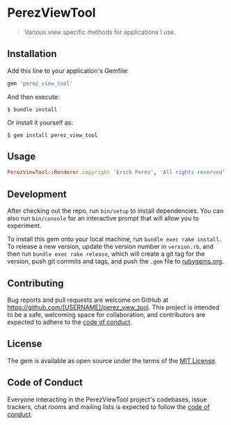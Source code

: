 # PerezViewTool

> Various view specific methods for applications I use.

## Installation

Add this line to your application's Gemfile:

```ruby
gem 'perez_view_tool'
```

And then execute:

    $ bundle install

Or install it yourself as:

    $ gem install perez_view_tool

## Usage
```ruby
PerezViewTool::Renderer.copyright 'Erick Perez', 'All rights reserved'
```


## Development

After checking out the repo, run `bin/setup` to install dependencies. You can also run `bin/console` for an interactive prompt that will allow you to experiment.

To install this gem onto your local machine, run `bundle exec rake install`. To release a new version, update the version number in `version.rb`, and then run `bundle exec rake release`, which will create a git tag for the version, push git commits and tags, and push the `.gem` file to [rubygems.org](https://rubygems.org).

## Contributing

Bug reports and pull requests are welcome on GitHub at https://github.com/[USERNAME]/perez_view_tool. This project is intended to be a safe, welcoming space for collaboration, and contributors are expected to adhere to the [code of conduct](https://github.com/[USERNAME]/perez_view_tool/blob/master/CODE_OF_CONDUCT.md).


## License

The gem is available as open source under the terms of the [MIT License](https://opensource.org/licenses/MIT).

## Code of Conduct

Everyone interacting in the PerezViewTool project's codebases, issue trackers, chat rooms and mailing lists is expected to follow the [code of conduct](https://github.com/[USERNAME]/perez_view_tool/blob/master/CODE_OF_CONDUCT.md).
